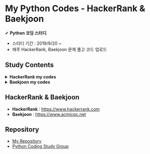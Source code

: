 # My Python Codes - HackerRank & Baekjoon
✔ **Python 코딩 스터디**
- 스터디 기간 : 2019/9/20 ~ 
- 매주 HackerRank, Baekjoon 문제 풀고 코드 업로드

## Study Contents

<details>
<summary><b>HackerRank my codes</b></summary>
<div markdown="1">

<table>
    <tbody>
        <!-- 0 주차 -->
        <tr>
            <td rowspan="2" align=center><strong>W00</strong></td>
             <td align=center><a href="https://www.hackerrank.com/challenges/array-left-rotation/problem">Left Rotation</a></td>
             <td><a>my code</a></td>
             <td align=center><a href="https://www.hackerrank.com/challenges/merge-the-tools/problem">Merge the Tools</a></td>
             <td align=center><a href="https://github.com/treejw/Python_Hackerrank_Baekjoon/blob/master/Hackerrank_codes/Merge_the_Tools.py">my code</a></td>
        </tr>
        <tr>
            <td align=center><a href="https://www.hackerrank.com/challenges/the-minion-game/problem">The Minion Game</a></td>
            <td align=center><a href="https://github.com/treejw/Python_Hackerrank_Baekjoon/blob/master/Hackerrank_codes/The_Minion_Game.py">my code</a></td>
            <td colspan="2" align=center></td>
        </tr>
        <!-- 1 주차 -->
        <tr>
            <td rowspan="2" align=center><strong>W01</strong></td>
            <td align=center><a href="https://www.hackerrank.com/challenges/dynamic-array/problem">Dynamic Array</a></td>
            <td align=center><a href="">my code</a></td>
            <td align=center><a href="https://www.hackerrank.com/challenges/iterables-and-iterators/problem">Iterables and Iterators</a></td>
            <td align=center><a href="https://github.com/treejw/Python_Hackerrank_Baekjoon/blob/master/Hackerrank_codes/Iterables_and_Iterators.py">my code</a></td>
        </tr>
        <tr>
            <td align=center><a href="https://www.hackerrank.com/challenges/no-idea/problem">No Idea</a></td>
            <td align=center><a href="https://github.com/treejw/Python_Hackerrank_Baekjoon/blob/master/Hackerrank_codes/No_idea.py">my code</a></td>
            <td colspan="2" align=center></td>
        <!-- 2 주차 -->
        <tr>
            <td rowspan="2" align=center><strong>W02</strong></td>
            <td align=center><a href="https://www.hackerrank.com/challenges/class-1-dealing-with-complex-numbers/problem">Classes: Dealing with Complex Numbers</a></td>
            <td align=center><a href="https://github.com/treejw/Python_Hackerrank_Baekjoon/blob/master/Hackerrank_codes/Classes-Dealing_with_Complex_Numbers.py">my code</a></td>
            <td align=center><a href="https://www.hackerrank.com/challenges/class-2-find-the-torsional-angle/problem">Class 2 - Find the Torsional Angle</a></td>
            <td align=center><a href="https://github.com/treejw/Python_Hackerrank_Baekjoon/blob/master/Hackerrank_codes/Class_2-Find_the_Tutorial_Angle.py">my code</a></td>
        </tr>
        <tr>
            <td align=center><a href="https://www.hackerrank.com/challenges/equal-stacks/problem">Equal stacks</a></td>
            <td align=center><a href="https://github.com/treejw/Python_Hackerrank_Baekjoon/blob/master/Hackerrank_codes/Equal_stacks.py">my code</a></td>
            <td colspan="2" align=center></td>
        </tr>
        <!-- 3 주차 -->
        <tr>
            <td rowspan="2" align=center><strong>W03</strong></td>
            <td align=center><a href="https://www.hackerrank.com/challenges/sherlock-and-anagrams/problem">Sherlock and Anagrams</a></td>
            <td align=center><a href="https://github.com/treejw/Python_Hackerrank_Baekjoon/blob/master/Hackerrank_codes/Sherlock_and_Anagrams.py">my code</a></td>
            <td align=center><a href="https://www.hackerrank.com/challenges/simple-text-editor/problem">Simple Text Editor</a></td>
            <td align=center><a href="https://github.com/treejw/Python_Hackerrank_Baekjoon/blob/master/Hackerrank_codes/Simple_Text_Editor.py">my code</a></td>
        </tr>
        <tr>
            <td align=center><a href="https://www.hackerrank.com/challenges/strong-password/problem">Strong Password</a></td>
            <td align=center><a href="https://github.com/treejw/Python_Hackerrank_Baekjoon/blob/master/Hackerrank_codes/Strong_Password.py">my code</a></td>
            <td colspan="2" align=center></td>
        </tr>
        <!-- 4 주차 -->
        <tr>
            <td rowspan="3" align=center><strong>W04</strong></td>
            <td align=center><a href="https://www.hackerrank.com/challenges/np-arrays/problem">Numpy - Arrays</a></td>
            <td align=center><a href="https://github.com/treejw/Python_Hackerrank_Baekjoon/blob/master/Hackerrank_codes/numpy/Arrays.py">my code</a></td>
            <td align=center><a href="https://www.hackerrank.com/challenges/counting-valleys/problem">Counting Valleys</a></td>
            <td align=center><a href="https://github.com/treejw/Python_Hackerrank_Baekjoon/blob/master/Hackerrank_codes/Counting_Valleys.py">my code</a></td>
        </tr>
        <tr>
            <td align=center><a href="https://www.hackerrank.com/challenges/np-shape-reshape/problem">Numpy - Shape and Reshape</a></td>
            <td align=center><a href="https://github.com/treejw/Python_Hackerrank_Baekjoon/blob/master/Hackerrank_codes/numpy/Shape_and_Reshape.py">my code</a></td>
            <td align=center><a href="https://www.hackerrank.com/challenges/electronics-shop/problem">Electronics Shop</a></td>
            <td align=center><a href="https://github.com/treejw/Python_Hackerrank_Baekjoon/blob/master/Hackerrank_codes/Electronics_Shop.py">my code</a></td>
        </tr>
        <tr>
            <td align=center><a href="https://www.hackerrank.com/challenges/np-transpose-and-flatten/problem">Numpy - Transpose and Flatten</a></td>
            <td align=center><a href="https://github.com/treejw/Python_Hackerrank_Baekjoon/blob/master/Hackerrank_codes/numpy/Transpose_and_Flatten.py">my code</a></td>
            <td colspan="2" align=center></td>
        </tr>
        <!-- 5 주차 -->
        <tr>
            <td rowspan="3" align=center><strong>W05</strong></td>
            <td align=center><a href="https://www.hackerrank.com/challenges/np-concatenate/problem">Numpy - Concatenate</a></td>
            <td align=center><a href="https://github.com/treejw/Python_Hackerrank_Baekjoon/blob/master/Hackerrank_codes/numpy/Concatenate.py">my code</a></td>
            <td align=center><a href="https://www.hackerrank.com/challenges/counting-valleys/problem">Counting Valleys</a></td>
            <td align=center><a href="https://github.com/treejw/Python_Hackerrank_Baekjoon/blob/master/Hackerrank_codes/Counting_Valleys.py">my code</a></td>
        </tr>
        <tr>
            <td align=center><a href="https://www.hackerrank.com/challenges/np-eye-and-identity/problem">Numpy - Eye and Identity</a></td>
            <td align=center><a href="https://github.com/treejw/Python_Hackerrank_Baekjoon/blob/master/Hackerrank_codes/numpy/Eye_and_Identity.py">my code</a></td>
            <td align=center><a href="https://www.hackerrank.com/challenges/electronics-shop/problem">Electronics Shop</a></td>
            <td align=center><a href="https://github.com/treejw/Python_Hackerrank_Baekjoon/blob/master/Hackerrank_codes/Electronics_Shop.py">my code</a></td>
        </tr>
        <tr>
            <td align=center><a href="https://www.hackerrank.com/challenges/np-zeros-and-ones/problem">Numpy - Zeros and Ones</a></td>
            <td align=center><a href="https://github.com/treejw/Python_Hackerrank_Baekjoon/blob/master/Hackerrank_codes/numpy/Zeros_and_Ones.py">my code</a></td>
            <td colspan="2" align=center></td>
        </tr>
        <!-- 6 주차 -->
        <tr>
            <td rowspan="3" align=center><strong>W06</strong></td>
            <td align=center><a href="https://www.hackerrank.com/challenges/np-concatenate/problem">Numpy - Concatenate</a></td>
            <td align=center><a href="https://github.com/treejw/Python_Hackerrank_Baekjoon/blob/master/Hackerrank_codes/numpy/Concatenate.py">my code</a></td>
            <td align=center><a href="https://www.hackerrank.com/challenges/cats-and-a-mouse/problem">Cats and a Mouse</a></td>
            <td align=center><a href="https://github.com/treejw/Python_Hackerrank_Baekjoon/blob/master/Hackerrank_codes/Cats_and_a_Mouse.py">my code</a></td>
        </tr>
        <tr>
            <td align=center><a href="https://www.hackerrank.com/challenges/np-eye-and-identity/problem">Numpy - Eye and Identity</a></td>
            <td align=center><a href="https://github.com/treejw/Python_Hackerrank_Baekjoon/blob/master/Hackerrank_codes/numpy/Eye_and_Identity.py">my code</a></td>
            <td align=center><a href="https://www.hackerrank.com/challenges/magic-square-forming/problem">Forming a Magic Square</a></td>
            <td align=center><a href="https://github.com/treejw/Python_Hackerrank_Baekjoon/blob/master/Hackerrank_codes/Forming_a_Magic_Square.py">my code</a></td>
        </tr>
        <tr>
            <td align=center><a href="https://www.hackerrank.com/challenges/np-zeros-and-ones/problem">Numpy - Zeros and Ones</a></td>
            <td align=center><a href="https://github.com/treejw/Python_Hackerrank_Baekjoon/blob/master/Hackerrank_codes/numpy/Zeros_and_Ones.py">my code</a></td>
            <td colspan="2" align=center></td>
        </tr>
        <!-- 7 주차 -->
        <tr>
            <td rowspan="3" align=center><strong>W07</strong></td>
            <td align=center><a href="https://www.hackerrank.com/challenges/np-dot-and-cross/problem">Numpy - Dot and Cross</a></td>
            <td align=center><a href="https://github.com/treejw/Python_Hackerrank_Baekjoon/blob/master/Hackerrank_codes/numpy/Dot_and_Cross.py">my code</a></td>
            <td align=center><a href="https://www.hackerrank.com/challenges/bigger-is-greater/problem">Bigger is Greater</a></td>
            <td align=center><a href="https://github.com/treejw/Python_Hackerrank_Baekjoon/blob/master/Hackerrank_codes/Bigger_is_Greater.py">my code</a></td>
        </tr>
        <tr>
            <td align=center><a href="https://www.hackerrank.com/challenges/np-mean-var-and-std/problem">Numpy - Mean, var, and std</a></td>
            <td align=center><a href="https://github.com/treejw/Python_Hackerrank_Baekjoon/blob/master/Hackerrank_codes/numpy/Mean_Var_and_Std.py">my code</a></td>
            <td align=center><a href="https://www.hackerrank.com/challenges/the-hurdle-race/problem">The Hurdle Race</a></td>
            <td align=center><a href="https://github.com/treejw/Python_Hackerrank_Baekjoon/blob/master/Hackerrank_codes/The_Hurdle_Race.py">my code</a></td>
        </tr>
        <tr>
            <td align=center><a href="https://www.hackerrank.com/challenges/np-min-and-max/problem">Numpy - Min and Max</a></td>
            <td align=center><a href="https://github.com/treejw/Python_Hackerrank_Baekjoon/blob/master/Hackerrank_codes/numpy/Min_and_Max.py">my code</a></td>
            <td colspan="2" align=center></td>
        </tr>
        <!-- 8 주차 -->
        <tr>
            <td rowspan="3" align=center><strong>W08</strong></td>
            <td align=center><a href="https://www.hackerrank.com/challenges/np-inner-and-outer/problem">Numpy - Inner and Outer</a></td>
            <td align=center><a href="https://github.com/treejw/Python_Hackerrank_Baekjoon/blob/master/Hackerrank_codes/numpy/Inner_and_Outer.py">my code</a></td>
            <td align=center><a href="https://www.hackerrank.com/challenges/designer-pdf-viewer/problem">Designer PDF Viewer</a></td>
            <td align=center><a href="https://github.com/treejw/Python_Hackerrank_Baekjoon/blob/master/Hackerrank_codes/Designer_PDF_Viewer.py">my code</a></td>
        </tr>
        <tr>
            <td align=center><a href="https://www.hackerrank.com/challenges/np-polynomials/problem">Numpy - Polynomials</a></td>
            <td align=center><a href="https://github.com/treejw/Python_Hackerrank_Baekjoon/blob/master/Hackerrank_codes/numpy/Polynomials.py">my code</a></td>
            <td align=center><a href="https://www.hackerrank.com/challenges/the-grid-search/problem">The Grid Search</a></td>
            <td align=center><a href="https://github.com/treejw/Python_Hackerrank_Baekjoon/blob/master/Hackerrank_codes/The_Grid_Search.py">my code</a></td>
        </tr>
        <tr>
            <td align=center><a href="https://www.hackerrank.com/challenges/np-linear-algebra/problem">Numpy - Linear Algebra</a></td>
            <td align=center><a href="https://github.com/treejw/Python_Hackerrank_Baekjoon/blob/master/Hackerrank_codes/numpy/Linear_Algebra.py">my code</a></td>
            <td colspan="2" align=center></td>
        </tr>
    </tbody>
</table>

</div>
</details>



<details>
<summary><b>Baekjoon my codes</b></summary>
<div markdown="1">

<table>
    <tbody>
        <!-- 9 주차 -->
        <tr>
            <td rowspan="2" align=center><strong>W09</strong></td>
             <td align=center><a href="https://www.acmicpc.net/problem/2839">설탕 배달 (2839)</a></td>
             <td align=center><a href="https://github.com/treejw/Python_Hackerrank_Baekjoon/blob/master/Baekjoon_codes/2839_설탕배달.py">my code</a></td>
             <td align=center><a href="https://www.acmicpc.net/problem/2798">블랙잭 (2789)</a></td>
             <td align=center><a href="https://github.com/treejw/Python_Hackerrank_Baekjoon/blob/master/Baekjoon_codes/2798_블랙잭.py">my code</a></td>
        </tr>
        <tr>
            <td align=center><a href="https://www.acmicpc.net/problem/10991">별 찍기 16 (10991)</a></td>
            <td align=center><a href="https://github.com/treejw/Python_Hackerrank_Baekjoon/blob/master/Baekjoon_codes/10991_별찍기16.py">my code</a></td>
            <td align=center><a href="https://www.acmicpc.net/problem/10992">별 찍기 17 (10992)</a></td>
            <td align=center><a href="https://github.com/treejw/Python_Hackerrank_Baekjoon/blob/master/Baekjoon_codes/10992_별찍기17.py">my code</a></td>
        </tr>
        <!-- 10 주차 -->
        <tr>
            <td rowspan="4" align=center><strong>W10</strong></td>
             <td align=center><a href="https://www.acmicpc.net/problem/10993">별 찍기 18 (10993)</a></td>
             <td align=center><a href="https://github.com/treejw/Python_Hackerrank_Baekjoon/blob/master/Baekjoon_codes/10993_별찍기18.py">my code</a></td>
             <td align=center><a href="https://www.acmicpc.net/problem/10994">별 찍기 19 (10994)</a></td>
             <td align=center><a href="https://github.com/treejw/Python_Hackerrank_Baekjoon/blob/master/Baekjoon_codes/10993_별찍기19.py">my code</a></td>
        </tr>
        <tr>
            <td align=center><a href="https://www.acmicpc.net/problem/2869">달팽이는 올라가고 싶다 (2869)</a></td>
            <td align=center><a href="https://github.com/treejw/Python_Hackerrank_Baekjoon/blob/master/Baekjoon_codes/2869_달팽이는_올라가고_싶다.py">my code</a></td>
            <td align=center><a href="https://www.acmicpc.net/problem/2178">미로 탐색 (2178)</a></td>
            <td align=center><a href="https://github.com/treejw/Python_Hackerrank_Baekjoon/blob/master/Baekjoon_codes/2178_미로탐색.py">my code</a></td>
        </tr>
        <tr>
            <td align=center><a href="https://www.acmicpc.net/problem/11399">ATM (11399)</a></td>
            <td align=center><a href="https://github.com/treejw/Python_Hackerrank_Baekjoon/blob/master/Baekjoon_codes/11399_ATM.py">my code</a></td>
            <td align=center><a href="https://www.acmicpc.net/problem/2750">수 정렬하기 (2750)</a></td>
            <td align=center><a href="https://github.com/treejw/Python_Hackerrank_Baekjoon/blob/master/Baekjoon_codes/2750_수_정렬하기.py">my code</a></td>
        </tr>
        <tr>
            <td align=center><a href="https://www.acmicpc.net/problem/2751">수 정렬하기 2 (2751)</a></td>
            <td align=center><a href="https://github.com/treejw/Python_Hackerrank_Baekjoon/blob/master/Baekjoon_codes/2751_수_정렬하기2.py">my code</a></td>
            <td align=center><a href="https://www.acmicpc.net/problem/10989">수 정렬하기 3 (10989)</a></td>
            <td align=center><a href="https://github.com/treejw/Python_Hackerrank_Baekjoon/blob/master/Baekjoon_codes/10989_수_정렬하기3.py">my code</a></td>
        </tr>
        <!-- 11 주차 -->
        <tr>
            <td rowspan="2" align=center><strong>W11</strong></td>
             <td align=center><a href="https://www.acmicpc.net/problem/11726">2×n 타일링 (11726)</a></td>
             <td align=center><a href="https://github.com/treejw/Python_Hackerrank_Baekjoon/blob/master/Baekjoon_codes/11726_2×n_타일링.py">my code</a></td>
             <td align=center><a href="https://www.acmicpc.net/problem/11047">동전 0 (11047)</a></td>
             <td align=center><a href="https://github.com/treejw/Python_Hackerrank_Baekjoon/blob/master/Baekjoon_codes/11047_동전0.py">my code</a></td>
        </tr>
        <tr>
            <td align=center><a href="https://www.acmicpc.net/problem/1260">DFS와 BFS (1260)</a></td>
            <td align=center><a href="https://github.com/treejw/Python_Hackerrank_Baekjoon/blob/master/Baekjoon_codes/1260_DFS와_BFS.py">my code</a></td>
            <td align=center><a href="https://www.acmicpc.net/problem/2606">바이러스 (2606)</a></td>
            <td align=center><a href="https://github.com/treejw/Python_Hackerrank_Baekjoon/blob/master/Baekjoon_codes/2606_바이러스.py">my code</a></td>
        </tr>
    </tbody>
</table>

</div>
</details>



## HackerRank & Baekjoon
- **HackerRank** : https://www.hackerrank.com
- **Baekjoon** : https://www.acmicpc.net

## Repository
- [My Repository](https://github.com/treejw/my_HackerRank)
- [Python Coding Study Group](https://github.com/Nayoung1124/Hackerrank)


